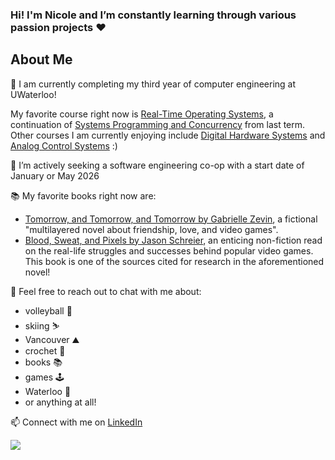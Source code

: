 ### Hi! I'm Nicole and I’m constantly learning through various passion projects ♥︎

## About Me

🌱 I am currently completing my third year of computer engineering at UWaterloo!

My favorite course right now is <a href="https://uwflow.com/course/ece350">Real-Time Operating Systems</a>, a continuation of <a href="https://uwflow.com/course/ece252">Systems Programming and Concurrency</a> from last term. Other courses I am currently enjoying include <a href="https://uwflow.com/course/ece327">Digital Hardware Systems</a> and <a href="https://uwflow.com/course/ece380">Analog Control Systems</a> :)

🔭 I’m actively seeking a software engineering co-op with a start date of January or May 2026

📚 My favorite books right now are: <br>
- <a href="https://www.goodreads.com/book/show/58784475-tomorrow-and-tomorrow-and-tomorrow">Tomorrow, and Tomorrow, and Tomorrow by Gabrielle Zevin</a>, a fictional "multilayered novel about friendship, love, and video games". <br>
- <a href="https://www.goodreads.com/book/show/34376766-blood-sweat-and-pixels?from_search=true&from_srp=true&qid=3qlFXQtbtg&rank=1">Blood, Sweat, and Pixels by Jason Schreier</a>, an enticing non-fiction read on the real-life struggles and successes behind popular video games. This book is one of the sources cited for research in the aforementioned novel!

💬 Feel free to reach out to chat with me about:
- volleyball 🏐
- skiing ⛷
- Vancouver ⛰️
- crochet 🧶
- books 📚
- games 🕹️
- Waterloo 🦢
- or anything at all!

📫 Connect with me on <a href="https://www.linkedin.com/in/nlchung/"> LinkedIn</a>

<!--
**nlchung/nlchung** is a ✨ _special_ ✨ repository because its `README.md` (this file) appears on your GitHub profile.

Here are some ideas to get you started:

- 🔭 I’m currently working on ...
- 🌱 I’m currently learning ...
- 👯 I’m looking to collaborate on ...
- 🤔 I’m looking for help with ...
- 💬 Ask me about ...
- 📫 How to reach me: ...
- 😄 Pronouns: ...
- ⚡ Fun fact: ...
-->
![](https://komarev.com/ghpvc/?username=nlchung&color=f5baf0)
